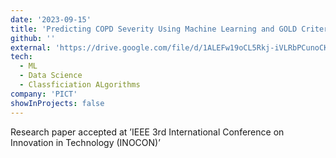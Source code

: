 ```yaml
---
date: '2023-09-15'
title: 'Predicting COPD Severity Using Machine Learning and GOLD Criteria'
github: ''
external: 'https://drive.google.com/file/d/1ALEFw19oCL5Rkj-iVLRbPCunoCKmuPPO/view?usp=sharing'
tech:
  - ML
  - Data Science
  - Classficiation ALgorithms
company: 'PICT'
showInProjects: false
---
```


Research paper accepted at ’IEEE 3rd International Conference on Innovation in Technology (INOCON)’

